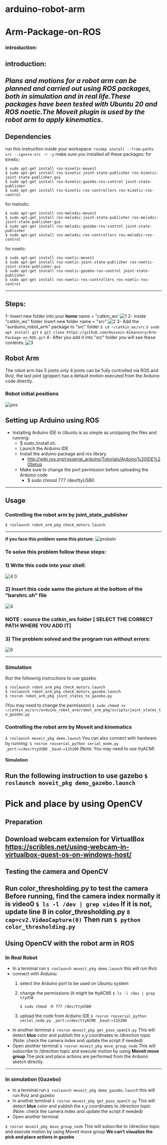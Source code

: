 # arduino-robot-arm
# Arm-Package-on-ROS

 ### introduction:
 ## introduction:
 _Plans and motions for a robot arm can be planned 
 and carried out using ROS packages, both in simulation and 
 in real life.These packages have been tested with Ubuntu 20 
and ROS noetic.The Moveit plugin is used by the robot arm to apply 
kinematics._
---
## Dependencies
run this instruction inside your workspace:
`rosdep install --from-paths src --ignore-src -r -y`
make sure you installed all these packages:
for kinetic:
```
$ sudo apt-get install ros-kinetic-moveit
$ sudo apt-get install ros-kinetic-joint-state-publisher ros-kinetic-joint-state-publisher-gui
$ sudo apt-get install ros-kinetic-gazebo-ros-control joint-state-publisher
$ sudo apt-get install ros-kinetic-ros-controllers ros-kinetic-ros-control
```
for melodic: 
```
$ sudo apt-get install ros-melodic-moveit
$ sudo apt-get install ros-melodic-joint-state-publisher ros-melodic-joint-state-publisher-gui
$ sudo apt-get install ros-melodic-gazebo-ros-control joint-state-publisher
$ sudo apt-get install ros-melodic-ros-controllers ros-melodic-ros-control
```
for noetic: 
```
$ sudo apt-get install ros-noetic-moveit
$ sudo apt-get install ros-noetic-joint-state-publisher ros-noetic-joint-state-publisher-gui
$ sudo apt-get install ros-noetic-gazebo-ros-control joint-state-publisher
$ sudo apt-get install ros-noetic-ros-controllers ros-noetic-ros-control
```
---
## Steps:
1- Insert new folder into your **home** name = "catkin_ws'
![1](https://user-images.githubusercontent.com/65435678/180881663-227b1ab9-d972-46bd-98fa-556bca66229d.png)
2- inside "catkin_ws" folder insert new folder name = "src"
![2](https://user-images.githubusercontent.com/65435678/180881674-9ca64533-e374-4f21-8031-5edb7dad62fa.png)
3- Add the "aurduino_robot_arm" package to "src" folder
`$ cd ~/catkin_ws/src`
`$ sudo apt install git`
`$ git clone https://github.com/Hussein-Almansory/Arm-Package-on-ROS.git`
4- After you add it into "src" folder you will see these contents:
![3](https://user-images.githubusercontent.com/65435678/180881676-d8a9949d-92d8-4714-aa0f-d20260c4b4fc.png)
## Robot Arm
The robot arm has 5 joints only 4 joints 
can be fully controlled via ROS and Rviz, 
the last joint (gripper) has a default
motion executed from the Arduino code directly.
### Robot initial positions
![pos](https://user-images.githubusercontent.com/65435678/180662563-e016b00c-65ed-4627-8b7d-7532accf62b4.png)
## Setting up Arduino using ROS
* Installing Arduino IDE in Ubuntu is as simple as unzipping the files and running:
  * $ sudo./install.sh.
  * Launch the Arduino IDE
  * Install the arduino package and ros library
    * http://wiki.ros.org/rosserial_arduino/Tutorials/Arduino%20IDE%20Setup
  * Make sure to change the port permission before uploading the Arduino code 
    * $ sudo chmod 777 /dev/ttyUSB0
---
## Usage
### Controlling the robot arm by joint_state_publisher
```$ roslaunch robot_arm_pkg check_motors.launch```
***
**if you face this problem same this picture:**
![probeln](https://user-images.githubusercontent.com/65435678/180662913-2394984d-94e1-4317-9b46-e3064d05eba4.png)
### To solve this problem follow these steps:
### 1) Write this code into your shell:
![4 0](https://user-images.githubusercontent.com/65435678/180882986-9f63cffd-3f89-4b03-9b76-00c3507f2186.png)
### 2) Insert this code same the picture at the bottom of the "barshrc.sh" file
![4](https://user-images.githubusercontent.com/65435678/180882984-1048d9ac-068a-40f2-ba28-71de9872a8d9.png)
### NOTE : source the catkin_ws folder [ SELECT THE CORRECT PATH WHERE YOU ADD IT]
### 3) The problem solved and the program run without errors: 
![6](https://user-images.githubusercontent.com/65435678/180883610-6892f7c8-95d0-4514-9c5e-d6c7cb997f1a.png)
***
### Simulation
Run the following instructions to use gazebo
```
$ roslaunch robot_arm_pkg check_motors.launch
$ roslaunch robot_arm_pkg check_motors_gazebo.launch
$ rosrun robot_arm_pkg joint_states_to_gazebo.py
```
(You may need to change the permission)
```$ sudo chmod +x ~/catkin_ws/src/arduino_robot_arm/robot_arm_pkg/scripts/joint_states_to_gazebo.py```
### Controlling the robot arm by Moveit and kinematics
```$ roslaunch moveit_pkg demo.launch```
You can also connect with hardware by running:
```$ rosrun rosserial_python serial_node.py _port:=/dev/ttyUSB0 _baud:=115200```
(Note: You may need to use ttyACM)
#### Simulation
Run the following instruction to use gazebo
```$ roslaunch moveit_pkg demo_gazebo.launch```
---
# Pick and place by using OpenCV
## Preparation 
Download webcam extension for VirtualBox
https://scribles.net/using-webcam-in-virtualbox-guest-os-on-windows-host/ 
---
## Testing the camera and OpenCV
Run color_thresholding.py to test the camera 
Before running, find the camera index normally it is video0
```$ ls -l /dev | grep video```
If it is not, update line 8 in color_thresholding.py
```8  cap=cv2.VideoCapture(0)```
Then run 
```$ python color_thresholding.py```
---
## Using OpenCV with the robot arm in ROS
###	In Real Robot
- In a terminal run
```$ roslaunch moveit_pkg demo.launch```
this will run Rviz 
- connect with Arduino:
  1. select the Arduino port to be used on Ubuntu system
  2. change the permissions (it might be ttyACM)
      ```$ ls -l /dev | grep ttyUSB```
  
      ```$ sudo chmod -R 777 /dev/ttyUSB0```
  
  3. upload the code from Arduino IDE
```$ rosrun rosserial_python serial_node.py _port:=/dev/ttyACM0 _baud:=115200```
- In another terminal 
```$ rosrun moveit_pkg get_pose_openCV.py```
This will detect **blue** color and publish the x,y coordinates to /direction topic
(Note: check the camera index and update the script if needed)
- Open another terminal 
```$ rosrun moveit_pkg move_group_node```
This will subscribe to /direction topic and execute motion by using **Moveit move group**
The pick and place actions are performed from the Arduino sketch directly. 
---
### In simulation (Gazebo)
- In a terminal run
```$ roslaunch moveit_pkg demo_gazebo.launch```
this will run Rviz and gazebo
- In another terminal 
```$ rosrun moveit_pkg get_pose_openCV.py```
This will detect **blue** color and publish the x,y coordinates to /direction topic
(Note: check the camera index and update the script if needed)
- Open another terminal
 
```$ rosrun moveit_pkg move_group_node```
This will subscribe to /direction topic and execute motion by using Moveit move group
**We can’t visualize the pick and place actions in gazebo**
